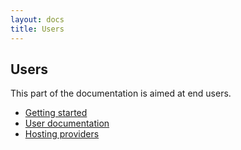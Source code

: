 ```yaml
---
layout: docs
title: Users
---
```


## Users

This part of the documentation is aimed at end users.

* [Getting started](/docs/users/getting-started/index.html)
* [User documentation](/docs/users/using/index.html)
* [Hosting providers](/docs/users/hosting.html)
